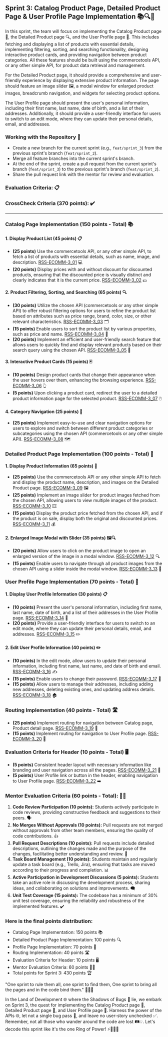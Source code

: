 ## Sprint 3: Catalog Product Page, Detailed Product Page & User Profile Page Implementation 📚🔍👥

In this sprint, the team will focus on implementing the Catalog Product page 📖, the Detailed Product page 🔍, and the User Profile page 👥. This includes fetching and displaying a list of products with essential details, implementing filtering, sorting, and searching functionality, designing interactive product cards, and providing navigation between product categories. All these features should be built using the commercetools API, or any other simple API, for product data retrieval and management.

For the Detailed Product page, it should provide a comprehensive and user-friendly experience by displaying extensive product information. The page should feature an image slider 🖼️, a modal window for enlarged product images, breadcrumb navigation, and widgets for selecting product options.

The User Profile page should present the user's personal information, including their first name, last name, date of birth, and a list of their addresses. Additionally, it should provide a user-friendly interface for users to switch to an edit mode, where they can update their personal details, email, and addresses.

### Working with the Repository 📂

- Create a new branch for the current sprint (e.g., `feat/sprint_3`) from the previous sprint's branch (`feat/sprint_2`).
- Merge all feature branches into the current sprint's branch.
- At the end of the sprint, create a pull request from the current sprint's branch (`feat/sprint_3`) to the previous sprint's branch (`feat/sprint_2`).
- Share the pull request link with the mentor for review and evaluation.

### Evaluation Criteria: 📋

### CrossCheck Criteria (370 points): ✔️

---

### Catalog Page Implementation (150 points - Total) 📚

#### 1. Display Product List (45 points) 📋

- **(25 points)** Use the commercetools API, or any other simple API, to fetch a list of products with essential details, such as name, image, and description. [RSS-ECOMM-3_01](./Sprint3/RSS-ECOMM-3_01.md) 💻
- **(20 points)** Display prices with and without discount for discounted products, ensuring that the discounted price is visually distinct and clearly indicates that it is the current price. [RSS-ECOMM-3_02](./Sprint3/RSS-ECOMM-3_02.md) 💵

#### 2. Product Filtering, Sorting, and Searching (65 points) 🔍

- **(30 points)** Utilize the chosen API (commercetools or any other simple API) to offer robust filtering options for users to refine the product list based on attributes such as price range, brand, color, size, or other relevant characteristics. [RSS-ECOMM-3_03](./Sprint3/RSS-ECOMM-3_03.md) 🗂️
- **(15 points)** Enable users to sort the product list by various properties, such as price and name. [RSS-ECOMM-3_04](./Sprint3/RSS-ECOMM-3_04.md) 🔄
- **(20 points)** Implement an efficient and user-friendly search feature that allows users to quickly find and display relevant products based on their search query using the chosen API. [RSS-ECOMM-3_05](./Sprint3/RSS-ECOMM-3_05.md) 🔎

#### 3. Interactive Product Cards (15 points) 🃏

- **(10 points)** Design product cards that change their appearance when the user hovers over them, enhancing the browsing experience. [RSS-ECOMM-3_06](./Sprint3/RSS-ECOMM-3_06.md) 👆
- **(5 points)** Upon clicking a product card, redirect the user to a detailed product information page for the selected product. [RSS-ECOMM-3_07](./Sprint3/RSS-ECOMM-3_07.md) 🖱️

#### 4. Category Navigation (25 points) 🧭

- **(25 points)** Implement easy-to-use and clear navigation options for users to explore and switch between different product categories or subcategories using the chosen API (commercetools or any other simple API). [RSS-ECOMM-3_08](./Sprint3/RSS-ECOMM-3_08.md) 🗺️

### Detailed Product Page Implementation (100 points - Total) 🔎

#### 1. Display Product Information (65 points) 📝

- **(25 points)** Use the commercetools API or any other simple API to fetch and display the product name, description, and images on the Detailed Product page. [RSS-ECOMM-3_09](./Sprint3/RSS-ECOMM-3_09.md) 🖼️
- **(25 points)** Implement an image slider for product images fetched from the chosen API, allowing users to view multiple images of the product. [RSS-ECOMM-3_10](./Sprint3/RSS-ECOMM-3_10.md) 🎞️
- **(15 points)** Display the product price fetched from the chosen API, and if the product is on sale, display both the original and discounted prices. [RSS-ECOMM-3_11](./Sprint3/RSS-ECOMM-3_11.md) 💰

#### 2. Enlarged Image Modal with Slider (35 points) 🖼️🔍

- **(20 points)** Allow users to click on the product image to open an enlarged version of the image in a modal window. [RSS-ECOMM-3_12](./Sprint3/RSS-ECOMM-3_12.md) 🔍
- **(15 points)** Enable users to navigate through all product images from the chosen API using a slider inside the modal window. [RSS-ECOMM-3_13](./Sprint3/RSS-ECOMM-3_13.md) 🚀

### User Profile Page Implementation (70 points - Total) 👥

#### 1. Display User Profile Information (30 points) 📋

- **(10 points)** Present the user's personal information, including first name, last name, date of birth, and a list of their addresses in the User Profile page. [RSS-ECOMM-3_14](./Sprint3/RSS-ECOMM-3_14.md) 📄
- **(20 points)** Provide a user-friendly interface for users to switch to an edit mode, where they can update their personal details, email, and addresses. [RSS-ECOMM-3_15](./Sprint3/RSS-ECOMM-3_15.md) ✏️

#### 2. Edit User Profile Information (40 points) ✏️

- **(10 points)** In the edit mode, allow users to update their personal information, including first name, last name, and date of birth and email. [RSS-ECOMM-3_16](./Sprint3/RSS-ECOMM-3_16.md) ✍️
- **(15 points)** Enable users to change their password. [RSS-ECOMM-3_17](./Sprint3/RSS-ECOMM-3_17.md) 🔑
- **(15 points)** Allow users to manage their addresses, including adding new addresses, deleting existing ones, and updating address details. [RSS-ECOMM-3_18](./Sprint3/RSS-ECOMM-3_18.md) 🏠

### Routing Implementation (40 points - Total) 🛣️

- **(25 points)** Implement routing for navigation between Catalog page, Product detail page. [RSS-ECOMM-3_19](./Sprint3/RSS-ECOMM-3_19.md) 🚦
- **(15 points)** Implement routing for navigation to User Profile page. [RSS-ECOMM-3_20](./Sprint3/RSS-ECOMM-3_20.md) 🚧

### Evaluation Criteria for Header (10 points - Total) 🖥️

- **(5 points)** Consistent header layout with necessary information like branding and user navigation across all the pages. [RSS-ECOMM-3_21](./Sprint3/RSS-ECOMM-3_21.md) 📐
- **(5 points)** User Profile link or button in the header, enabling navigation to User Profile page. [RSS-ECOMM-3_22](./Sprint3/RSS-ECOMM-3_22.md) ➡️

### Mentor Evaluation Criteria (60 points - Total): 👨‍🏫

1. **Code Review Participation (10 points):** Students actively participate in code reviews, providing constructive feedback and suggestions to their peers. 🗣️
2. **No Merges Without Approvals (10 points):** Pull requests are not merged without approvals from other team members, ensuring the quality of code contributions. 👍
3. **Pull Request Descriptions (10 points):** Pull requests include detailed descriptions, outlining the changes made and the purpose of the changes, facilitating better understanding and review. 📝
4. **Task Board Management (10 points):** Students maintain and regularly update a task board (e.g., Trello, Jira), ensuring that tasks are moved according to their progress and completion. 📊
5. **Active Participation in Development Discussions (5 points):** Students take an active role in discussing the development process, sharing ideas, and collaborating on solutions and improvements. 🗨️
6. **Unit Test Coverage (15 points):** The codebase has a minimum of 30% unit test coverage, ensuring the reliability and robustness of the implemented features. ✔️

### Here is the final points distribution:

- Catalog Page Implementation: 150 points 📚
- Detailed Product Page Implementation: 100 points 🔍
- Profile Page Implementation: 70 points 👥
- Routing Implementation: 40 points 🛣️
- Evaluation Criteria for Header: 10 points 🖥️
- Mentor Evaluation Criteria: 60 points 👨‍🏫
- Total points for Sprint 3: 430 points 🏆

"One sprint to rule them all, one sprint to find them, One sprint to bring all the pages and in the code bind them." 🧙‍♂️💍

In the Land of Development 🌐 where the Shadows of Bugs 🐛 lie, we embark on Sprint 3, the quest for implementing the Catalog Product page 📖, Detailed Product page 🔬, and User Profile page 👤. Harness the power of the APIs 🌐, let not a single bug pass 🐞, and leave no user-story unchecked ✅. Remember, not all those who wander around the code are lost 🛤️💡. Let's decode this sprint like it's the one Ring of Power! ⚡💍🧙‍♂️
